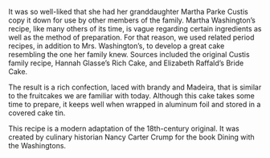 It was so well-liked that she had her granddaughter Martha Parke Custis copy it down for use by other members of the family. Martha Washington’s recipe, like many others of its time, is vague regarding certain ingredients as well as the method of preparation. For that reason, we used related period recipes, in addition to Mrs. Washington’s, to develop a great cake resembling the one her family knew. Sources included the original Custis family recipe, Hannah Glasse’s Rich Cake, and Elizabeth Raffald’s Bride Cake.

The result is a rich confection, laced with brandy and Madeira, that is similar to the fruitcakes we are familiar with today. Although this cake takes some time to prepare, it keeps well when wrapped in aluminum foil and stored in a covered cake tin.

This recipe is a modern adaptation of the 18th-century original. It was created by culinary historian Nancy Carter Crump for the book Dining with the Washingtons.